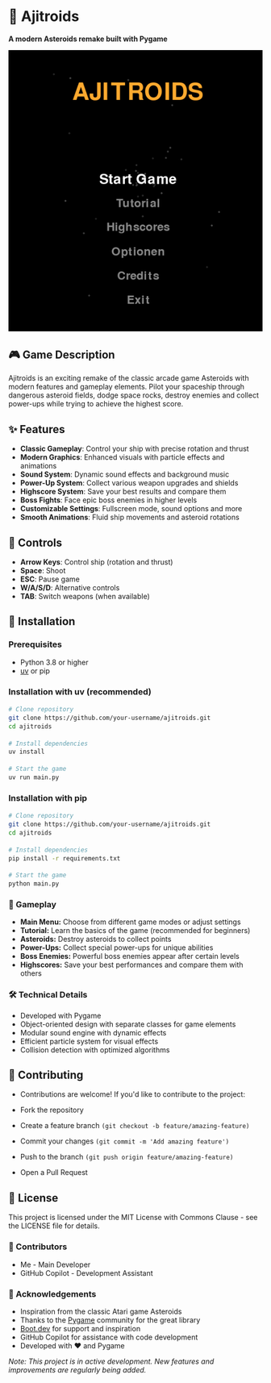 # 🚀 Ajitroids

**A modern Asteroids remake built with Pygame**

![Ajitroids Screenshot](screenshots/Ajitroids_title.png)

## 🎮 Game Description

Ajitroids is an exciting remake of the classic arcade game Asteroids with modern features and gameplay elements. Pilot your spaceship through dangerous asteroid fields, dodge space rocks, destroy enemies and collect power-ups while trying to achieve the highest score.

## ✨ Features

- **Classic Gameplay**: Control your ship with precise rotation and thrust
- **Modern Graphics**: Enhanced visuals with particle effects and animations
- **Sound System**: Dynamic sound effects and background music
- **Power-Up System**: Collect various weapon upgrades and shields
- **Highscore System**: Save your best results and compare them
- **Boss Fights**: Face epic boss enemies in higher levels
- **Customizable Settings**: Fullscreen mode, sound options and more
- **Smooth Animations**: Fluid ship movements and asteroid rotations

## 🎯 Controls

- **Arrow Keys**: Control ship (rotation and thrust)
- **Space**: Shoot
- **ESC**: Pause game
- **W/A/S/D**: Alternative controls
- **TAB**: Switch weapons (when available)

## 🚀 Installation

### Prerequisites

- Python 3.8 or higher
- [uv](https://github.com/astral-sh/uv) or pip

### Installation with uv (recommended)

```bash
# Clone repository
git clone https://github.com/your-username/ajitroids.git
cd ajitroids

# Install dependencies
uv install

# Start the game
uv run main.py
```

### Installation with pip

```bash
# Clone repository
git clone https://github.com/your-username/ajitroids.git
cd ajitroids

# Install dependencies
pip install -r requirements.txt

# Start the game
python main.py
```

### 🌟 Gameplay

- **Main Menu:** Choose from different game modes or adjust settings
- **Tutorial:** Learn the basics of the game (recommended for beginners)
- **Asteroids:** Destroy asteroids to collect points
- **Power-Ups:** Collect special power-ups for unique abilities
- **Boss Enemies:** Powerful boss enemies appear after certain levels
- **Highscores:** Save your best performances and compare them with others

### 🛠️ Technical Details

- Developed with Pygame
- Object-oriented design with separate classes for game elements
- Modular sound engine with dynamic effects
- Efficient particle system for visual effects
- Collision detection with optimized algorithms

## 🤝 Contributing
- Contributions are welcome! If you'd like to contribute to the project:

- Fork the repository
- Create a feature branch ```(git checkout -b feature/amazing-feature)```
- Commit your changes ```(git commit -m 'Add amazing feature')```
- Push to the branch ```(git push origin feature/amazing-feature)```
- Open a Pull Request

## 📜 License
This project is licensed under the MIT License with Commons Clause - see the LICENSE file for details.

### 👥 Contributors
- Me - Main Developer
- GitHub Copilot - Development Assistant

### 🙏 Acknowledgements
- Inspiration from the classic Atari game Asteroids
- Thanks to the [Pygame](https://www.pygame.org/ "Pygame Homepage") community for the great library
- [Boot.dev](https://www.boot.dev/ "Boot.dev Homepage") for support and inspiration
- GitHub Copilot for assistance with code development
- Developed with ❤️ and Pygame

*Note: This project is in active development. New features and improvements are regularly being added.*